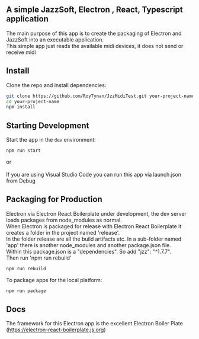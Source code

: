 ## A simple JazzSoft, Electron , React, Typescript application

The main purpose of this app is to create the packaging of Electron and JazzSoft into an executable application.<br>
This simple app just reads the available midi devices, it does not send or receive midi

## Install

Clone the repo and install dependencies:

```bash
git clone https://github.com/RoyTynan/JzzMidiTest.git your-project-name
cd your-project-name
npm install
```

## Starting Development

Start the app in the `dev` environment:

```bash
npm run start
```

or<br><br>
If you are using Visual Studio Code you can run this app via launch.json from Debug<br>

## Packaging for Production

Electron via Electron React Boilerplate under development, the dev server loads packages from node_modules as normal.<br>
When Electron is packaged for release with Electron React Boilerplate it creates a folder in the project named 'release'.<br>
In the folder release are all the build artifacts etc. In a sub-folder named 'app' there is another node_modules and another  package.json file.<br>
Within this package.json is a "dependencies".
So add  "jzz": "^1.7.7".<br>
Then run  'npm run rebuild'<br>


```bash
npm run rebuild
```

To package apps for the local platform:

```bash
npm run package
```

## Docs

The framework for this Electron app is the excellent Electron Boiler Plate (https://electron-react-boilerplate.js.org)



